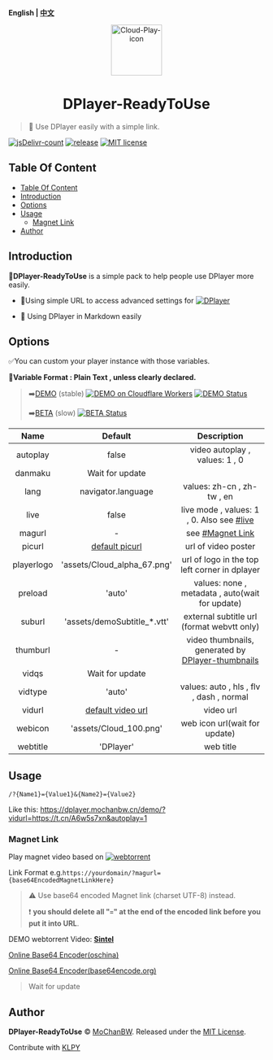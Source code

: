 <b>English | [中文](./README_zh.md)</b>

<p align="center">
<img src="https://cdn.jsdelivr.net/gh/MoChanBW/DPlayer-ReadyToUse/assets/Cloud_Play.svg" alt="Cloud-Play-icon" width="100" >
</p>
<h1 align="center">DPlayer-ReadyToUse</h1>

> :dart: Use DPlayer easily with a simple link.

  [![jsDelivr-count](https://img.shields.io/jsdelivr/gh/hm/MoChanBW/DPlayer-ReadyToUse?color=%23e84d3d&logo=jsDelivr&style=flat-square)](https://www.jsdelivr.com/package/gh/MoChanBW/DPlayer-ReadyToUse) [![release](https://img.shields.io/github/v/release/MoChanBW/DPlayer-ReadyToUse?include_prereleases&style=flat-square&logo=Github)](https://github.com/MoChanBW/DPlayer-ReadyToUse/releases/) [![MIT license](https://img.shields.io/github/license/MoChanBW/DPlayer-ReadyToUse?style=flat-square)](https://github.com/MoChanBW/DPlayer-ReadyToUse/blob/master/LICENSE)

## Table Of Content

- [Table Of Content](#table-of-content)
- [Introduction](#introduction)
- [Options](#options)
- [Usage](#usage)
  - [Magnet Link](#magnet-link)
- [Author](#author)

## Introduction

:balloon:**DPlayer-ReadyToUse** is a simple pack to help people use DPlayer more easily.

* :rocket:Using simple URL to access advanced settings for [![DPlayer](https://img.shields.io/badge/Github-MoePlayer%2FDPlayer-FFAF00?logo=Github&style=flat-square)](https://github.com/MoePlayer/DPlayer/)

* :beginner: Using DPlayer in Markdown easily
  
## Options

:white_check_mark:You can custom your player instance with those variables.

:pencil:**Variable Format : Plain Text , unless clearly declared.**

> :arrow_right:[DEMO](https://dplayer.mochanbw.cn/demo/) (stable) [![DEMO on Cloudflare Workers](https://img.shields.io/badge/DEMO%20on-Cloudflare%20Workers-f38020?logo=cloudflare&logoColor=f38020&style=flat-square)](https://dplayer.mochanbw.cn/demo/) [![DEMO Status](https://img.shields.io/uptimerobot/status/m784729343-649b372cd0c06203a3e597ca?label=DEMO%20status&logo=statuspage&logoColor=44CC11&style=flat-square)](https://stats.mochanbw.cn)
>
> :arrow_right:[BETA](https://dplayer.mochanbw.cn/) (slow) [![BETA Status](https://img.shields.io/uptimerobot/status/m784624816-909fad502274ad089ac56ba8?label=BETA%20status&logo=statuspage&logoColor=44CC11&style=flat-square)](https://stats.mochanbw.cn)

|    Name    |            Default            |                                              Description                                              |
|:----------:|:-----------------------------:|:-----------------------------------------------------------------------------------------------------:|
|  autoplay  |             false             |                                    video autoplay , values: 1 , 0                                     |
|  danmaku   |        Wait for update        |                                                                                                       |
|    lang    |      navigator.language       |                                      values: zh-cn , zh-tw , en                                       |
|    live    |             false             |          live mode , values: 1 , 0. Also see [#live](https://dplayer.js.org/guide.html#live)          |
|   magurl   |               -               |                                   see [#Magnet Link](#magnet-link)                                    |
|   picurl   |   [default picurl][picurl]    |                                          url of video poster                                          |
| playerlogo |  'assets/Cloud_alpha_67.png'  |                             url of logo in the top left corner in dplayer                             |
|  preload   |            'auto'             |                            values: none , metadata , auto(wait for update)                            |
|   suburl   |  'assets/demoSubtitle_*.vtt'  |                              external subtitle url (format webvtt only)                               |
|  thumburl  |               -               | video thumbnails, generated by [DPlayer-thumbnails](https://github.com/MoePlayer/DPlayer-thumbnails/) |
|   vidqs    |        Wait for update        |                                                                                                       |
|  vidtype   |            'auto'             |                               values: auto , hls , flv , dash , normal                                |
|   vidurl   | [default video url][videourl] |                                               video url                                               |
|  webicon   |    'assets/Cloud_100.png'     |                                     web icon url(wait for update)                                     |
|  webtitle  |           'DPlayer'           |                                               web title                                               |

## Usage

`/?{Name1}={Value1}&{Name2}={Value2}`

Like this: <https://dplayer.mochanbw.cn/demo/?vidurl=https://t.cn/A6w5s7xn&autoplay=1>

### Magnet Link

Play magnet video based on [![webtorrent](https://img.shields.io/badge/Github-webtorrent%2Fwebtorrent-35B44F?logo=Github&style=flat-square)](https://github.com/webtorrent/webtorrent)

Link Format e.g.`https://yourdomain/?magurl={base64EncodedMagnetLinkHere}`

> :warning: Use base64 encoded Magnet link (charset UTF-8) instead.
>
> :heavy_exclamation_mark: **you should delete all "`=`" at the end of the encoded link before you put it into URL**.

DEMO webtorrent Video: **[Sintel](https://dplayer.mochanbw.cn/demo/?magurl=bWFnbmV0Oj94dD11cm46YnRpaDowOGFkYTVhN2E2MTgzYWFlMWUwOWQ4MzFkZjY3NDhkNTY2MDk1YTEwJmRuPVNpbnRlbCZ0cj11ZHAlM2ElMmYlMmZ0cmFja2VyLm9wZW50cmFja3Iub3JnJTNhMTMzNyZ0cj11ZHAlM2ElMmYlMmZleHBsb2RpZS5vcmclM2E2OTY5JnRyPXVkcCUzYSUyZiUyZnRyYWNrZXIuZW1waXJlLWpzLnVzJTNhMTMzNyZ0cj13c3MlM2ElMmYlMmZ0cmFja2VyLmJ0b3JyZW50Lnh5eiZ0cj13c3MlM2ElMmYlMmZ0cmFja2VyLm9wZW53ZWJ0b3JyZW50LmNvbSZ0cj13c3MlM2ElMmYlMmZ0cmFja2VyLmZhc3RjYXN0Lm56JndzPWh0dHBzJTNhJTJmJTJmd2VidG9ycmVudC5pbyUyZnRvcnJlbnRzJTJm)**

[Online Base64 Encoder(oschina)](https://tool.oschina.net/encrypt?type=3)

[Online Base64 Encoder(base64encode.org)](https://www.base64encode.org/)

> Wait for update

## Author

**DPlayer-ReadyToUse** © [MoChanBW](https://github.com/MoChanBW/). Released under the [MIT License](./LICENSE).

Contribute with [KLPY](https://github.com/KLPY-shuai/)

[picurl]:https://consumer-img.huawei.com/content/dam/huawei-cbg-site/common/mkt/pdp/phones/p40-pro-plus/images/design/design-intro-e-plus.jpg
[videourl]:https://consumer.huawei.com/content/dam/huawei-cbg-site/common/mkt/pdp/phones/p40-pro-plus/images/intro/tvc/video-e-plus.webm
